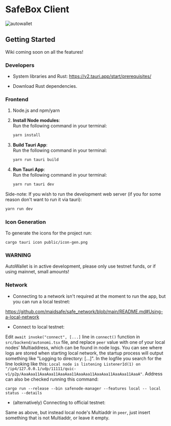 # SafeBox Client

![autowallet](https://github.com/user-attachments/assets/770de361-fe9a-4196-9197-203e8abfdd73)

## Getting Started

Wiki coming soon on all the features!

### Developers

-   System libraries and Rust: https://v2.tauri.app/start/prerequisites/

-   Download Rust dependencies.

### Frontend

1. Node.js and npm/yarn

1. **Install Node modules**:  
   Run the following command in your terminal:

    ```bash
    yarn install

    ```

1. **Build Tauri App**:  
   Run the following command in your terminal:

    ```bash
    yarn run tauri build

    ```

1. **Run Tauri App**:  
   Run the following command in your terminal:
    ```bash
    yarn run tauri dev
    ```

Side-note: If you wish to run the development web server (if you for some reason don't want to run it via tauri):

```bash
yarn run dev

```

### Icon Generation

To generate the icons for the project run:

```
cargo tauri icon public/icon-gen.png
```

### WARNING

AutoWallet is in active development, please only use testnet funds, or if using mainnet, small amounts!


### Network

-   Connecting to a network isn't required at the moment to run the app, but you can run a local testnet:

https://github.com/maidsafe/safe_network/blob/main/README.md#Using-a-local-network

-   Connect to local testnet:

Edit `await invoke("connect", [...]` line in `connect()` function in `src/backend/autonomi.tsx` file, and replace `peer` value with one of your local nodes' Multiaddress, which can be found in node logs. You can see where logs are stored when starting local network, the startup process will output something like "Logging to directory: [...]". In the logfile you search for the line looking like this: `Local node is listening ListenerId(1) on "/ip4/127.0.0.1/udp/11111/quic-v1/p2p/AaaAaa11AaaAaa11AaaAaa11AaaAaa11AaaAaa11AaaAaa11AaaA"`. Address can also be checked running this command:

`cargo run --release --bin safenode-manager --features local -- local status --details`

-   (alternatively) Connecting to official testnet:

Same as above, but instead local node's Multiaddr in `peer`, just insert something that is not Multiaddr, or leave it empty.
